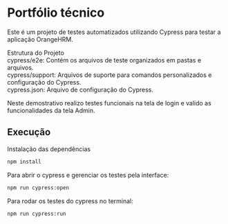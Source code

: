 # Portfólio técnico

Este é um projeto de testes automatizados utilizando Cypress para testar a aplicação OrangeHRM.

Estrutura do Projeto</br>
cypress/e2e: Contém os arquivos de teste organizados em pastas e arquivos.</br>
cypress/support: Arquivos de suporte para comandos personalizados e configuração do Cypress.</br>
cypress.json: Arquivo de configuração do Cypress.</br>

Neste demostrativo realizo testes funcionais na tela de login e valido as funcionalidades da tela Admin.

## Execução

Instalação das dependências

```bash
npm install
```

Para abrir o cypress e gerenciar os testes pela interface:

```bash
npm run cypress:open
```

Para rodar os testes do cypress no terminal:

```bash
npm run cypress:run
```
